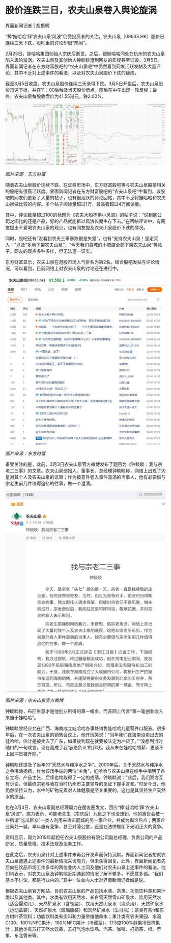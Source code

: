# 股价连跌三日，农夫山泉卷入舆论旋涡

界面新闻记者 | 胡振明

“捧‘娃哈哈’踩‘农夫山泉’风波”仍受投资者的关注，农夫山泉（09633.HK）股价已连续三天下跌，股吧里的讨论却很“热闹”。

2月25日，娃哈哈集团创始人宗庆后逝世。之后，跟娃哈哈同处在杭州的农夫山泉陷入舆论漩涡。农夫山泉及其创始人钟睒睒遭到网友的质疑甚至诋毁。3月5日，界面新闻记者在东方财富股吧的“农夫山泉吧”中仍然看到网友活跃发帖及大量评论，其中不乏对上述事件的看法，以及对农夫山泉股价下跌的疑虑。

截至3月5日收盘，农夫山泉股价连续三天录得下跌。3月5日开盘后，农夫山泉股价迅速下挫，并在11：00后触及当天股价低点，随后在中午出现一轮反弹；最终，农夫山泉每股收盘价为41.55港元，跌2.00%。

![b049b0000b1166d59ccda5eedae8f810.jpg](https://raw.githubusercontent.com/qqhsx/qqnews_image/main/2024/03/05/股价连跌三日，农夫山泉卷入舆论旋涡/b049b0000b1166d59ccda5eedae8f810.jpg)

 _图片来源：东方财富_

随着农夫山泉股价连续下跌，在证券市场中，东方财富股吧等与农夫山泉股票相关的股吧有很高活跃度。界面新闻记者在东方财富股吧的“农夫山泉吧”中看到，该股吧的网友们更新了大量的帖子，也有很活跃的评论回帖，其中不乏将娃哈哈和农夫山泉做比较的内容。多个帖子阅读量超过1万，最高者超过4万阅读量。

其中，评论数量超过100的标题为《农夫大船不惧小风浪》的帖子说：“说到底公司之间比的还是产品，好的产品就能抵过风浪长期生存下去。”在回帖评论中，有网友提出不爱喝农夫山泉的观点，也有网友提及农夫山泉股价下跌的情况。

同时，股吧还有“没看到农夫三拳暴跌很是失望”，也有“支持农夫山泉！坚定买入！”以及“多地下架农夫山泉”、“今天我们县城的小商店全部下架农夫山泉”等帖子。网友的观点多种多样，但无法逐一证实。

东方财富显示，农夫山泉在港股市场人气排名为第2名。结合股吧发帖与评论情况，可以看到，目前网络上对农夫山泉的讨论还在进行中。

![2e0cfc35b90629bff98eb7da8ef37119.jpg](https://raw.githubusercontent.com/qqhsx/qqnews_image/main/2024/03/05/股价连跌三日，农夫山泉卷入舆论旋涡/2e0cfc35b90629bff98eb7da8ef37119.jpg)

 _图片来源：东方财富_

备受关注的是，此前，3月3日农夫山泉官方微博发布了题目为《钟睒睒：我与宗老二三事》的文章。农夫山泉创始人、董事长、总经理钟睒睒称，网络上出现了大量对其个人及农夫山泉的诋毁；作为被意外卷入事件漩涡的当事人，他有必要借与宗老生前几件值得追忆的往事，做一个澄清。

![d4b1cc2578bfc38f4016bfb34be143ff.jpg](https://raw.githubusercontent.com/qqhsx/qqnews_image/main/2024/03/05/股价连跌三日，农夫山泉卷入舆论旋涡/d4b1cc2578bfc38f4016bfb34be143ff.jpg)

 _图片来源：农夫山泉官方微博_

钟睒睒称，布匹生意才是他创业所得的第一桶金，而非网上传言“第一笔创业收入来自于娃哈哈”。

钟睒睒曾经应允在广西、海南成立娃哈哈办事处销售娃哈哈儿童营养口服液。很多年后，在一次农夫山泉的销售会议上，他开玩笑说：“当年我们在海南没卖出去的娃哈哈，估计是被卖去了广东，如果放到现在就要被认定为冲货了。”“没想到当时随口的一句戏言，现在竟成了我‘忘恩负义’的罪状。我从未在娃哈哈领薪、更谈不上因冲货被开除。”

钟睒睒还提及了当年的“天然水与纯净水之争”。2000年后，关于天然水与纯净水之争沸沸扬扬，作为该场争端的两位“主角”，娃哈哈与农夫山泉在纷争中阐明了各自立场、产品主张，后续也均取得了一定的成绩。钟睒睒说：“此后，我们双方互有诉讼，但最终宗老与我在当时杭州市主要领导的见证下握手言和。”时至今日，他仍然坚持认为，水中的矿物元素对人体健康是至关重要的，这也是其坚持生产天然水的原因。

也在3月3日，农夫山泉副总经理周力在朋友圈发文，回应“捧‘娃哈哈’踩‘农夫山泉’风波”。周力表示，可能老先生（宗庆后）九泉之下也没想到，他的离世会被一些所谓“吃瓜群众”一类人利用来攻击同城的另一家企业，并成为舆论热点；两家企业同处一城，早年虽有竞争，甚至对薄公堂，还是在法律框架下光明正大的竞争。

资料显示，周力2019年起担任农夫山泉股份有限公司副总经理，负责公司的产品研发、质量管理、技术法规及法务工作。

在此之后，农夫山泉针对上述事件未再公开发声而保持沉默。界面新闻记者想就农夫山泉遭遇上述事件的最新情况采访周力，但未获得回复。此外，界面新闻记者先后向在饮品市场工作多年的两位业内人士问及他们对农夫山泉上述事件的看法。他们均表示，对农夫山泉及钟睒睒近期遇到的情况了解不够多，不愿意多谈。“我们基本不讨论，都是行业内的。”其中一位业内人士对界面新闻记者如是说。

根据农夫山泉官方网站，目前农夫山泉的产品包括水类、茶类、功能饮料类和果汁类以及其他类。其中，水类有饮用天然水、长白雪天然雪山矿泉水、饮用天然水（适合婴幼儿）、天然矿泉水（含锂型）、饮用天然山泉水（泡茶用）、天然矿泉水（运动盖装）、天然矿泉水（玻璃瓶装）和天然矿泉水（生肖瓶）；茶类有茶π和东方树叶茶饮料；功能饮料类有尖叫和力量帝维他命水；果汁类有农夫果园、水溶C100、100%NFC果汁、100%NFC果汁（冷藏型）、17.5度100%鲜果冷压榨果汁；其他类有苏打天然水饮品、苏打气泡水饮品、汽茶、咖啡、打奶茶、橙、苹果、东北香米等。

